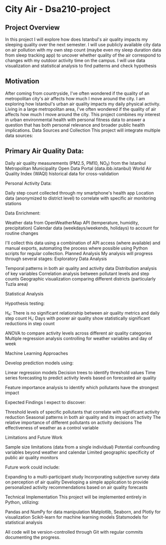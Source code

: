 # City Air - Dsa210-project
## Project Overview
In this project I will explore how does Istanbul's air quality impacts my sleeping quality over the next semester. I will use publicly available city data on air pollution with my own step count (maybe even my sleep duration data from sleep tracking app) to uncover whether quality of the air correspond to changes with my outdoor activity time on the campus. I will use data visualization and statistical analysis to find patterns and check hypothesis
## Motivation
After coming from countryside, I've often wondered if the quality of an metropolitan city's air affects how much I move around the city.
I am exploring how Istanbul's urban air quality impacts my daily physical activity. Living in a large metropolitan area, I've often wondered if the quality of air affects how much I move around the city. This project combines my interest in urban environmental health with personal fitness data to answer a question that has both personal relevance and broader public health implications.
Data Sources and Collection
This project will integrate multiple data sources:

## Primary Air Quality Data:

Daily air quality measurements (PM2.5, PM10, NO₂) from the Istanbul Metropolitan Municipality Open Data Portal (data.ibb.istanbul)
World Air Quality Index (WAQI) historical data for cross-validation


Personal Activity Data:

Daily step count collected through my smartphone's health app
Location data (anonymized to district level) to correlate with specific air monitoring stations


Data Enrichment:

Weather data from OpenWeatherMap API (temperature, humidity, precipitation)
Calendar data (weekdays/weekends, holidays) to account for routine changes



I'll collect this data using a combination of API access (where available) and manual exports, automating the process where possible using Python scripts for regular collection.
Planned Analysis
My analysis will progress through several stages:
Exploratory Data Analysis

Temporal patterns in both air quality and activity data
Distribution analysis of key variables
Correlation analysis between pollutant levels and step counts
Geographic visualization comparing different districts (particularly Tuzla area)

Statistical Analysis

Hypothesis testing:

H₀: There is no significant relationship between air quality metrics and daily step count
H₁: Days with poorer air quality show statistically significant reductions in step count


ANOVA to compare activity levels across different air quality categories
Multiple regression analysis controlling for weather variables and day of week

Machine Learning Approaches

Develop prediction models using:

Linear regression models
Decision trees to identify threshold values
Time series forecasting to predict activity levels based on forecasted air quality


Feature importance analysis to identify which pollutants have the strongest impact

Expected Findings
I expect to discover:

Threshold levels of specific pollutants that correlate with significant activity reduction
Seasonal patterns in both air quality and its impact on activity
The relative importance of different pollutants on activity decisions
The effectiveness of weather as a control variable

Limitations and Future Work

Sample size limitations (data from a single individual)
Potential confounding variables beyond weather and calendar
Limited geographic specificity of public air quality monitors

Future work could include:

Expanding to a multi-participant study
Incorporating subjective survey data on perception of air quality
Developing a simple application to provide personalized activity recommendations based on air quality forecasts

Technical Implementation
This project will be implemented entirely in Python, utilizing:

Pandas and NumPy for data manipulation
Matplotlib, Seaborn, and Plotly for visualization
Scikit-learn for machine learning models
Statsmodels for statistical analysis

All code will be version-controlled through Git with regular commits documenting the progress.

